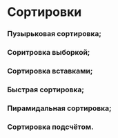 # Сортировки

### Пузырьковая сортировка;
### Соритровка выборкой;
### Сортировка вставками;
### Быстрая сортировка;
### Пирамидальная сортировка;
### Сортировка подсчётом.